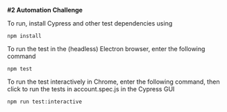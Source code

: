 **#2 Automation Challenge**

To run, install Cypress and other test dependencies using

```shell
npm install
```

To run the test in the (headless) Electron browser, enter the following command

```shell
npm test
```

To run the test interactively in Chrome, enter the following command, then click to run the tests in account.spec.js in the Cypress GUI

```shell
npm run test:interactive
```
